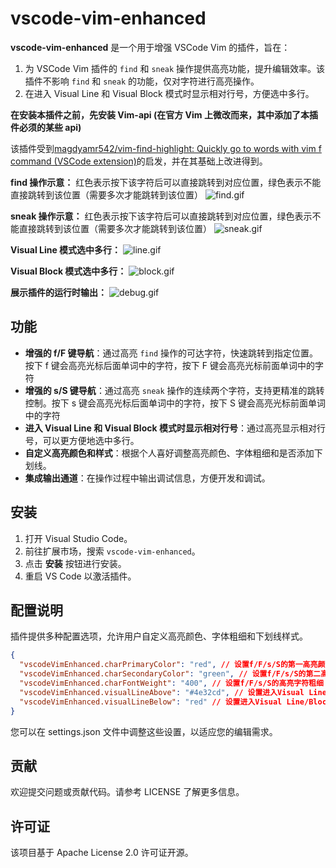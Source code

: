 # vscode-vim-enhanced

**vscode-vim-enhanced** 是一个用于增强 VSCode Vim 的插件，旨在：

1. 为  VSCode Vim 插件的 `find` 和 `sneak` 操作提供高亮功能，提升编辑效率。该插件不影响 `find` 和 `sneak` 的功能，仅对字符进行高亮操作。
2. 在进入 Visual Line 和 Visual Block 模式时显示相对行号，方便选中多行。

**在安装本插件之前，先安装 Vim-api (在官方 Vim 上微改而来，其中添加了本插件必须的某些 api)**

该插件受到[magdyamr542/vim-find-highlight: Quickly go to words with vim f command (VSCode extension)](https://github.com/magdyamr542/vim-find-highlight)的启发，并在其基础上改进得到。

**find 操作示意：** 红色表示按下该字符后可以直接跳转到对应位置，绿色表示不能直接跳转到该位置（需要多次才能跳转到该位置）
![find.gif](https://gitee.com/Tom89757/ImageHost/raw/main/obsidian/202412201654988.gif)

**sneak 操作示意：** 红色表示按下该字符后可以直接跳转到对应位置，绿色表示不能直接跳转到该位置（需要多次才能跳转到该位置）
![sneak.gif](https://gitee.com/Tom89757/ImageHost/raw/main/obsidian/202412201705636.gif)

**Visual Line 模式选中多行：**
![line.gif](https://gitee.com/Tom89757/ImageHost/raw/main/obsidian/202412201706224.gif)

**Visual Block 模式选中多行：**
![block.gif](https://gitee.com/Tom89757/ImageHost/raw/main/obsidian/202412201707768.gif)

**展示插件的运行时输出：**
![debug.gif](https://gitee.com/Tom89757/ImageHost/raw/main/obsidian/202412201716347.gif)

## 功能

- **增强的 f/F 键导航**：通过高亮 `find` 操作的可达字符，快速跳转到指定位置。按下 f 键会高亮光标后面单词中的字符，按下 F 键会高亮光标前面单词中的字符
- **增强的 s/S 键导航**：通过高亮 `sneak` 操作的连续两个字符，支持更精准的跳转控制。按下 s 键会高亮光标后面单词中的字符，按下 S 键会高亮光标前面单词中的字符
- **进入 Visual Line 和 Visual Block 模式时显示相对行号**：通过高亮显示相对行号，可以更方便地选中多行。
- **自定义高亮颜色和样式**：根据个人喜好调整高亮颜色、字体粗细和是否添加下划线。
- **集成输出通道**：在操作过程中输出调试信息，方便开发和调试。

## 安装

1. 打开 Visual Studio Code。
2. 前往扩展市场，搜索 `vscode-vim-enhanced`。
3. 点击 **安装** 按钮进行安装。
4. 重启 VS Code 以激活插件。

## 配置说明

插件提供多种配置选项，允许用户自定义高亮颜色、字体粗细和下划线样式。

```json
{
  "vscodeVimEnhanced.charPrimaryColor": "red", // 设置f/F/s/S的第一高亮颜色，该颜色的高亮字符按下一次即可跳转
  "vscodeVimEnhanced.charSecondaryColor": "green", // 设置f/F/s/S的第二高亮颜色，该颜色的高亮字符需要按下多次才能跳转
  "vscodeVimEnhanced.charFontWeight": "400", // 设置f/F/s/S的高亮字符粗细
  "vscodeVimEnhanced.visualLineAbove": "#4e32cd", // 设置进入Visual Line/Block模式后光标上面行相对行号的颜色
  "vscodeVimEnhanced.visualLineBelow": "red" // 设置进入Visual Line/Block模式后光标下面行相对行号的颜色
}

```

您可以在 settings.json 文件中调整这些设置，以适应您的编辑需求。

## 贡献

欢迎提交问题或贡献代码。请参考 LICENSE 了解更多信息。

## 许可证

该项目基于 Apache License 2.0 许可证开源。
